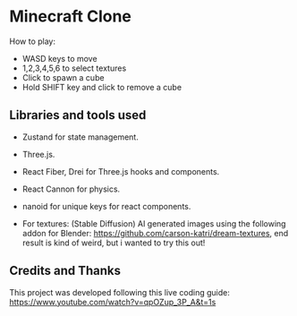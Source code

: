 # Minecraft Clone

How to play:
- WASD keys to move
- 1,2,3,4,5,6 to select textures
- Click to spawn a cube
- Hold SHIFT key and click to remove a cube


## Libraries and tools used

- Zustand for state management.
- Three.js.
- React Fiber, Drei for Three.js hooks and components.
- React Cannon for physics.
- nanoid for unique keys for react components.

- For textures: (Stable Diffusion) AI generated images using the following addon for Blender: https://github.com/carson-katri/dream-textures, end result is kind of weird, but i wanted to try this out!

## Credits and Thanks

This project was developed following this live coding guide: https://www.youtube.com/watch?v=qpOZup_3P_A&t=1s
